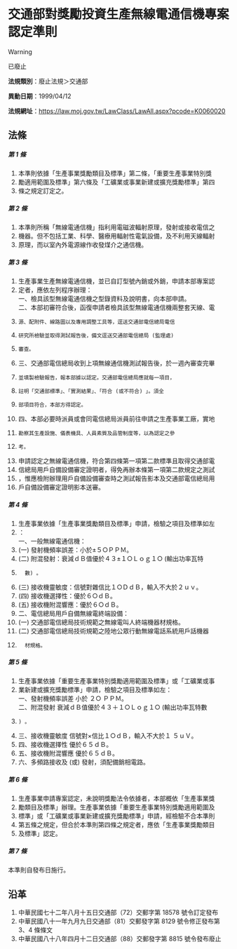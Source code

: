 # 交通部對獎勵投資生產無線電通信機專案認定準則
> [!WARNING]
> 已廢止

**法規類別**：廢止法規＞交通部

**異動日期**：1999/04/12  

**法規網址**：https://law.moj.gov.tw/LawClass/LawAll.aspx?pcode=K0060020



## 法條
##### 第 1 條
1. 本準則依據「生產事業獎勵類目及標準」第二條，「重要生產事業特別獎
1. 勵適用範圍及標準」第六條及「工礦業或事業新建或擴充獎勵標準」第四
1. 條之規定訂定之。

##### 第 2 條
1. 本準則所稱「無線電通信機」指利用電磁波輻射原理，發射或接收電信之
1. 機器。但不包括工業、科學、醫療用輻射性電氣設備，及不利用天線輻射
1. 原理，而以室內外電源線作收發煤介之通信機。

##### 第 3 條
1. 生產事業生產無線電通信機，並已自訂型號內銷或外銷，申請本部專案認
1. 定者，應依左列程序辦理：  
一、檢具該型無線電通信機之型錄資料及說明書，向本部申請。  
二、本部初審符合後，函復申請者檢具該型無線電通信機兩整套天線、電
1.     源、配附件、線路圖以及專用調整工具等，逕送交通部電信總局電信
1.     研究所檢驗並取得測試報告後，備文逕送交通部電信總局 (監理處)
1.     審查。
1. 三、交通部電信總局收到上項無線通信機測試報告後，於一週內審查完畢
1.     並填製檢驗報告，報本部據以認定。交通部電信總局應就每一項目，
1.     註明「交通部標準」、「實測結果」、「符合 (或不符合) 」。須全
1.     部項目符合，本部方得認定。
1. 四、本部必要時派員或會同電信總局派員前往申請之生產事業工廠，實地
1.     勘察其生產設施、儀表機具、人員素質及品管制度等，以為認定之參
1.     考。
1. 申請認定之無線電通信機，符合第四條第一項第二款標準且取得交通部電
1. 信總局用戶自備設備審定證明者，得免再辦本條第一項第二款規定之測試
1. ，惟應檢附辦理用戶自備設備審查時之測試報告影本及交通部電信總局用
1. 戶自備設備審定證明影本送審。

##### 第 4 條
1. 生產事業依據「生產事業獎勵類目及標準」申請，檢驗之項目及標準如左
1. ：  
一、一般無線電通信機：
1.  (一) 發射機頻率誤差：小於±５○ＰＰＭ。
1.  (二) 附混發射：衰減ｄＢ值優於４３±１○Ｌｏｇ１○ (輸出功率瓦特
1.       數) 。
1.  (三) 接收機靈敏度：信號對雜信比１○ＤｄＢ，輸入不大於２ｕｖ。
1.  (四) 接收機選擇性：優於６○ｄＢ。
1.  (五) 接收機附混響應：優於６○ｄＢ。
1. 二、電信總局用戶自備無線電終端設備：
1.  (一) 交通部電信總局技術規範之無線電叫人終端機器材規格。
1.  (二) 交通部電信總局技術規範之陸地公眾行動無線電話系統用戶話機器
1.       材規格。

##### 第 5 條
1. 生產事業依據「重要生產事業特別獎勵適用範圍及標準」或「工礦業或事
1. 業新建或擴充獎勵標準」申請，檢驗之項目及標準如左：  
一、發射機頻率誤差  小於  ２○  ＰＰＭ。  
二、附混發射  衰減ｄＢ值優於４３＋１○Ｌｏｇ１○ (輸出功率瓦特數
1.     ) 。
1. 三、接收機靈敏度  信號對×信比１○ｄＢ，輸入不大於１  ５ｕＶ。
1. 四、接收機選擇性  優於６５ｄＢ。
1. 五、接收機附混響應  優於６５ｄＢ。
1. 六、多頻路接收及 (或) 發射，須配備銷相電路。

##### 第 6 條
1. 生產事業申請專案認定，未說明獎勵法令依據者，本部概依「生產事業獎
1. 勵類目及標準」辦理。生產事業依據「重要生產事業特別獎勵適用範圍及
1. 標準」或「工礦業或事業新建或擴充獎勵標準」申請，經檢驗不合本準則
1. 第五條之規定，但合於本準則第四條之規定者，應依「生產事業獎勵類目
1. 及標準」認定。

##### 第 7 條
本準則自發布日施行。

## 沿革
1. 中華民國七十二年八月十五日交通部（72）交郵字第 18578  號令訂定發布
1. 中華民國八十一年九月九日交通部（81）交郵發字第 8129 號令修正發布第 3、4 條條文
1. 中華民國八十八年四月十二日交通部（88）交郵發字第 8815 號令發布廢止
